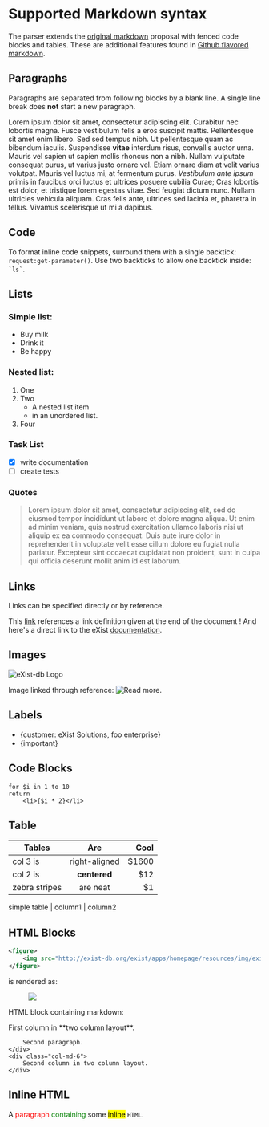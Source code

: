 # Supported Markdown syntax

The parser extends the [original markdown][3] proposal with fenced code blocks and tables. These are additional features found in [Github flavored markdown][2].

## Paragraphs
Paragraphs are separated from following blocks by a blank line. 
A single line break does **not** start a new paragraph.

Lorem ipsum dolor sit amet, consectetur adipiscing elit. Curabitur nec lobortis magna. Fusce vestibulum felis a eros suscipit mattis. Pellentesque sit amet enim libero. Sed sed tempus nibh. Ut pellentesque quam ac bibendum iaculis. Suspendisse **vitae** interdum risus, convallis auctor urna. Mauris vel sapien ut sapien mollis rhoncus non a nibh. Nullam vulputate consequat purus, ut varius justo ornare vel. Etiam ornare diam at velit varius volutpat. Mauris vel luctus mi, at fermentum purus. *Vestibulum ante ipsum* primis in faucibus orci luctus et ultrices posuere cubilia Curae; Cras lobortis est dolor, et tristique lorem egestas vitae. Sed feugiat dictum nunc. Nullam ultricies vehicula aliquam. Cras felis ante, ultrices sed lacinia et, pharetra in tellus. Vivamus scelerisque ut mi a dapibus.

## Code

To format inline code snippets, surround them with a single backtick: `request:get-parameter()`. Use two 
backticks to allow one backtick inside: `` `ls` ``.

## Lists

### Simple list:

* Buy milk
* Drink it
* Be happy

### Nested list:

1. One
2. Two
    * A nested list item
    * in an unordered list.
3. Four

### Task List

* [x] write documentation
* [ ] create tests

### Quotes

> Lorem ipsum dolor sit amet, consectetur adipiscing elit, sed do eiusmod tempor incididunt ut labore et dolore magna aliqua. Ut enim ad minim 
> veniam, quis nostrud exercitation ullamco laboris nisi ut aliquip ex ea commodo consequat. Duis aute irure dolor in reprehenderit in voluptate 
> velit esse cillum dolore eu fugiat nulla pariatur. Excepteur sint occaecat cupidatat non proident, sunt in culpa qui officia deserunt mollit 
> anim id est laborum.

## Links

Links can be specified directly or by reference.

This [link][1] references a link definition given at the end of the document ! And here's a direct link to the eXist [documentation](http://exist-db.org/exist/apps/docs "eXist-db Documentation").

## Images

![eXist-db Logo](http://exist-db.org/exist/apps/homepage/resources/img/existdb.gif "Our Logo")

Image linked through reference: ![Read more][glasses].

## Labels

* {customer: eXist Solutions, foo enterprise}
* {important}

## Code Blocks

```xquery
for $i in 1 to 10
return
    <li>{$i * 2}</li>
```

## Table

| Tables        | Are           | Cool  |
| ------------- |:-------------:| -----:|
| col 3 is      | right-aligned | $1600 |
| col 2 is      | **centered**  |   $12 |
| zebra stripes | are neat      |    $1 |

simple table | column1 | column2

## HTML Blocks

```xml
<figure>
    <img src="http://exist-db.org/exist/apps/homepage/resources/img/existdb.gif"/>
</figure>
```

is rendered as:

<figure>
    <img src="http://exist-db.org/exist/apps/homepage/resources/img/existdb.gif"/>
</figure>

HTML block containing markdown:

<div class="row">
    <div class="col-md-6">
        First column in **two column layout**.
        
        Second paragraph.
    </div>
    <div class="col-md-6">
        Second column in two column layout.
    </div>
</div>

## Inline HTML

A <span style="color: red;">paragraph <span style="color: green;">containing</span></span> some <mark>inline</mark> <code>HTML</code>.

[1]: http://exist-db.org "eXist-db homepage"
[2]: https://help.github.com/articles/github-flavored-markdown
[3]: http://daringfireball.net/projects/markdown/syntax
[glasses]: http://exist-db.org/exist/apps/homepage/resources/img/book-cover.gif "Documentation"